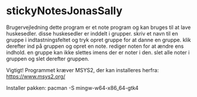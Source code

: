 # stickyNotesJonasSally
Brugervejledning
dette program er et note program og kan bruges til at lave huskesedler. disse huskesedler er inddelt i grupper. skriv et navn til en gruppe i indtastningsfeltet og tryk opret gruppe for at danne en gruppe. klik derefter ind på gruppen og opret en note. rediger noten for at ændre ens indhold. en gruppe kan ikke slettes imens der er noter i den. slet alle noter i gruppen og slet derefter gruppen.


Vigtigt!
Programmet kræver MSYS2, der kan installeres herfra:
https://www.msys2.org/


Installer pakken:
pacman -S mingw-w64-x86_64-gtk4
